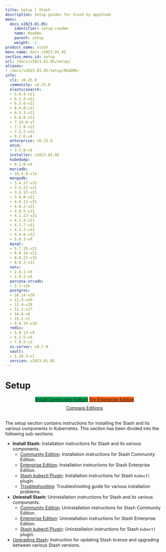 ```yaml
---
title: Setup | Stash
description: Setup guides for Stash by AppsCode
menu:
  docs_v2023.01.05:
    identifier: setup-readme
    name: Readme
    parent: setup
    weight: -1
product_name: stash
menu_name: docs_v2023.01.05
section_menu_id: setup
url: /docs/v2023.01.05/setup/
aliases:
- /docs/v2023.01.05/setup/README/
info:
  cli: v0.25.0
  community: v0.25.0
  elasticsearch:
  - 5.6.4-v21
  - 6.2.4-v21
  - 6.3.0-v21
  - 6.4.0-v21
  - 6.5.3-v21
  - 6.8.0-v21
  - 7.14.0-v7
  - 7.2.0-v21
  - 7.3.2-v21
  - 8.2.0-v4
  enterprise: v0.25.0
  etcd:
  - 3.5.0-v8
  installer: v2023.01.05
  kubedump:
  - 0.1.0-v4
  mariadb:
  - 10.5.8-v14
  mongodb:
  - 3.4.17-v21
  - 3.4.22-v21
  - 3.6.13-v21
  - 3.6.8-v21
  - 4.0.11-v21
  - 4.0.3-v21
  - 4.0.5-v21
  - 4.1.13-v21
  - 4.1.4-v21
  - 4.1.7-v21
  - 4.2.3-v21
  - 4.4.6-v12
  - 5.0.3-v9
  mysql:
  - 5.7.25-v21
  - 8.0.14-v21
  - 8.0.21-v15
  - 8.0.3-v21
  nats:
  - 2.6.1-v9
  - 2.8.2-v4
  percona-xtradb:
  - 5.7-v16
  postgres:
  - 10.14-v20
  - 11.9-v20
  - 12.4-v20
  - 13.1-v17
  - 14.0-v9
  - 15.1-v1
  - 9.6.19-v20
  redis:
  - 5.0.13-v9
  - 6.2.5-v9
  - 7.0.5-v2
  ui-server: v0.7.0
  vault:
  - 1.10.3-v1
  version: v2023.01.05
---
```


# Setup

<div style="text-align: center;">
  <a class="button is-link is-medium is-active has-text-weight-normal" href="/docs/v2023.01.05/setup/install/community/" style="background:#00A651; width: 18rem;">Install Community Edition</a>
  <a class="button is-info is-medium is-active has-text-weight-normal" href="/docs/v2023.01.05/setup/install/enterprise/"  style="background:#FC6011; width: 18rem;">Try Enterprise Edition</a>
  <a style="margin-top: 10px; display: block;" href="/docs/v2023.01.05/concepts/what-is-stash/overview/">Compare Editions</a>
</div>
<br>

The setup section contains instructions for installing the Stash and its various components in Kubernetes. This section has been divided into the following sub-sections:

- **Install Stash:** Installation instructions for Stash and its various components.
  - [Community Edition](/docs/v2023.01.05/setup/install/community/): Installation instructions for Stash Community Edition.
  - [Enterprise Edition](/docs/v2023.01.05/setup/install/enterprise/): Installation instructions for Stash Enterprise Edition.
  - [Stash kubectl Plugin](/docs/v2023.01.05/setup/install/kubectl-plugin/): Installation instructions for Stash `kubectl` plugin.
  - [Troubleshooting](/docs/v2023.01.05/setup/install/troubleshooting/): Troubleshooting guide for various installation problems.
- **Uninstall Stash:** Uninstallation instructions for Stash and its various components.
  - [Community Edition](/docs/v2023.01.05/setup/uninstall/community/): Uninstallation instructions for Stash Community Edition.
  - [Enterprise Edition](/docs/v2023.01.05/setup/uninstall/enterprise/): Uninstallation instructions for Stash Enterprise Edition.
  - [Stash kubectl Plugin](/docs/v2023.01.05/setup/uninstall/kubectl-plugin/): Uninstallation instructions for Stash `kubectl` plugin.
- [Upgrading Stash](/docs/v2023.01.05/setup/upgrade/): Instruction for updating Stash license and upgrading between various Stash versions.
